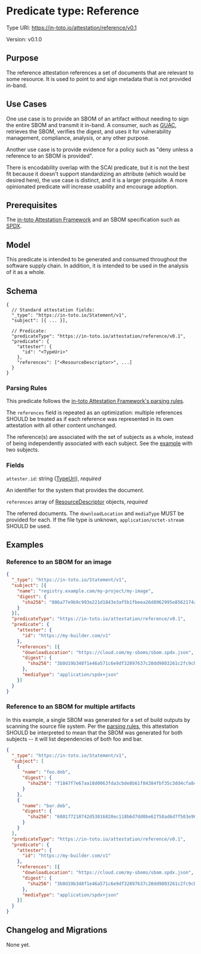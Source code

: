 # Predicate type: Reference

Type URI: https://in-toto.io/attestation/reference/v0.1

Version: v0.1.0

## Purpose

The reference attestation references a set of documents that are relevant to
some resource. It is used to point to and sign metadata that is not
provided in-band.

## Use Cases

One use case is to provide an SBOM of an artifact without needing to sign
the entire SBOM and transmit it in-band. A consumer, such as
[GUAC](https://guac.sh/), retrieves the SBOM, verifies the digest, and uses it
for vulnerability management, compliance, analysis, or any other purpose.

Another use case is to provide evidence for a policy such as "deny unless a
reference to an SBOM is provided".

There is encodability overlap with the SCAI predicate, but it is not the best
fit because it doesn't support standardizing an attribute (which would be
desired here), the use case is distinct, and it is a larger prequisite.
A more opinionated predicate will increase usability and encourage adoption.


## Prerequisites
The
[in-toto Attestation Framework](https://github.com/in-toto/attestation/blob/main/spec/README.md)
and an SBOM specification such as [SPDX](https://spdx.dev/).

## Model
This predicate is intended to be generated and consumed throughout the software
supply chain. In addition, it is intended to be used in the analysis of it as a
whole.

## Schema

```jsonc
{
  // Standard attestation fields:
  "_type": "https://in-toto.io/Statement/v1",
  "subject": [{ ... }],

  // Predicate:
  "predicateType": "https://in-toto.io/attestation/reference/v0.1",
  "predicate": {
    "attester": {
      "id": "<TypeUri>"
    },
    "references": ["<ResourceDescriptor>", ...]
  }
}
```

### Parsing Rules
This predicate follows the
[in-toto Attestation Framework's parsing rules](../v1/README.md#parsing-rules).

The `references` field is repeated as an optimization: multiple references
SHOULD be treated as if each reference was represented in its own attestation
with all other content unchanged.

The reference(s) are associated with the set of subjects as a whole, instead of
being independently associated with each subject. See the
[example](#reference-to-an-sbom-for-multiple-artifacts) with two subjects.

### Fields
`attester.id`: string ([TypeUri](../v1/field_types.md#typeuri)), *required*

An identifier for the system that provides the document.

`references` array of [ResourceDescriptor](../v1/field_types.md#resource_descriptor) objects, *required*

The referred documents. The `downloadLocation` and `mediaType` MUST be provided
for each. If the file type is unknown, `application/octet-stream` SHOULD be
used.

## Examples
### Reference to an SBOM for an image
```json
{
  "_type": "https://in-toto.io/Statement/v1",
  "subject": [{
    "name": "registry.example.com/my-project/my-image",
    "digest": {
      "sha256": "886a77e9b9c993e221d1843e3af5b1fbeea26d8962995e8562174a6aba0c7cc9"
    }
  }],
  "predicateType": "https://in-toto.io/attestation/reference/v0.1",
  "predicate": {
    "attester": {
      "id": "https://my-builder.com/v1"
    },
    "references": [{
      "downloadLocation": "https://cloud.com/my-sboms/sbom.spdx.json",
      "digest": {
        "sha256": "3b0d19b348f1e46a571c6e9df32897637c20dd9803261c2fc9cbe38b0c8422c4"
      },
      "mediaType": "application/spdx+json"
    }]
  }
}
```
### Reference to an SBOM for multiple artifacts
In this example, a single SBOM was generated for a set of build outputs by
scanning the source file system. Per the [parsing rules](#parsing-rules), this
attestation SHOULD be interpreted to mean that the SBOM was generated for both
subjects -- it will list dependencies of both foo and bar.
```json
{
  "_type": "https://in-toto.io/Statement/v1",
  "subject": [
    {
      "name": "foo.deb",
      "digest": {
        "sha256": "f1847f7e67aa18d0063fda3cbde8b61f84384fbf35c3dd4cfa8c4822400b5a64"
      }
    },
    {
      "name": "bar.deb",
      "digest": {
        "sha256": "680177210742d53016820ec118b6d7dd0be62758ad6d7f503e96927ced4809b4"
      }
    }
  ],
  "predicateType": "https://in-toto.io/attestation/reference/v0.1",
  "predicate": {
    "attester": {
      "id": "https://my-builder.com/v1"
    },
    "references": [{
      "downloadLocation": "https://cloud.com/my-sboms/sbom.spdx.json",
      "digest": {
        "sha256": "3b0d19b348f1e46a571c6e9df32897637c20dd9803261c2fc9cbe38b0c8422c4"
      },
      "mediaType": "application/spdx+json"
    }]
  }
}
```

## Changelog and Migrations

None yet.
